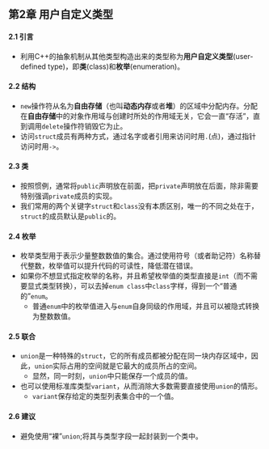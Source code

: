 ## 第2章 用户自定义类型
#### 2.1 引言
- 利用C++的抽象机制从其他类型构造出来的类型称为**用户自定义类型**(user-defined type)，即**类**(class)和**枚举**(enumeration)。
#### 2.2 结构
- `new`操作符从名为**自由存储**（也叫**动态内存**或者**堆**）的区域中分配内存。分配在**自由存储**中的对象作用域与创建时所处的作用域无关，它会一直“存活”，直到调用`delete`操作符销毁它为止。
- 访问`struct`成员有两种方式，通过名字或者引用来访问时用`.`(点)，通过指针访问时用`->`。
#### 2.3 类
- 按照惯例，通常将`public`声明放在前面，把`private`声明放在后面，除非需要特别强调`private`成员的实现。
- 我们常用的两个关键字`struct`和`class`没有本质区别，唯一的不同之处在于，`struct`的成员默认是`public`的。
#### 2.4 枚举
- 枚举类型用于表示少量整数数值的集合。通过使用符号（或者助记符）名称替代整数，枚举值可以提升代码的可读性，降低潜在错误。
- 如果你不想显式指定枚举的名称，并且希望枚举值的类型直接是`int`（而不需要显式类型转换），可以去掉`enum class`中`class`字样，得到一个“普通的”`enum`。
	- 普通`enum`中的枚举值进入与`enum`自身同级的作用域，并且可以被隐式转换为整数数值。
#### 2.5 联合
- `union`是一种特殊的`struct`，它的所有成员都被分配在同一块内存区域中，因此，`union`实际占用的空间就是它最大的成员所占的空间。
	- 显然，同一时刻，`union`中只能保存一个成员的值。
- 也可以使用标准库类型`variant`，从而消除大多数需要直接使用`union`的情形。
	- `variant`保存给定的类型列表集合中的一个值。
#### 2.6 建议
- 避免使用“裸”`union`;将其与类型字段一起封装到一个类中。
